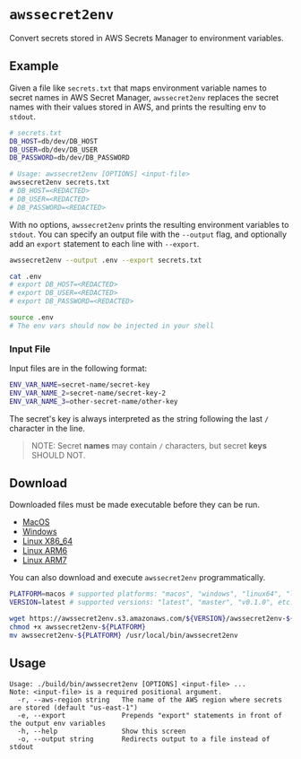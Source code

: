# `awssecret2env`

Convert secrets stored in AWS Secrets Manager to environment variables.

## Example

Given a file like `secrets.txt` that maps environment variable names to secret names in AWS Secret Manager, `awssecret2env` replaces the secret names with their values stored in AWS, and prints the resulting env to `stdout`.

```bash
# secrets.txt
DB_HOST=db/dev/DB_HOST
DB_USER=db/dev/DB_USER
DB_PASSWORD=db/dev/DB_PASSWORD
```

```bash
# Usage: awssecret2env [OPTIONS] <input-file>
awssecret2env secrets.txt
# DB_HOST=<REDACTED>
# DB_USER=<REDACTED>
# DB_PASSWORD=<REDACTED>
```

With no options, `awssecret2env` prints the resulting environment variables to `stdout`. You can specify an output file with the `--output` flag, and optionally add an `export` statement to each line with `--export`.

```bash
awssecret2env --output .env --export secrets.txt

cat .env
# export DB_HOST=<REDACTED>
# export DB_USER=<REDACTED>
# export DB_PASSWORD=<REDACTED>

source .env
# The env vars should now be injected in your shell
```

### Input File

Input files are in the following format:

```bash
ENV_VAR_NAME=secret-name/secret-key
ENV_VAR_NAME_2=secret-name/secret-key-2
ENV_VAR_NAME_3=other-secret-name/other-key
```

The secret's key is always interpreted as the string following the last `/` character in the line.

> NOTE: Secret **names** may contain `/` characters, but secret **keys** SHOULD NOT.

## Download

Downloaded files must be made executable before they can be run.

* [MacOS](https://awssecret2env.s3.amazonaws.com/latest/awssecret2env-macos)
* [Windows](https://awssecret2env.s3.amazonaws.com/latest/awssecret2env-windows)
* [Linux X86_64](https://awssecret2env.s3.amazonaws.com/latest/awssecret2env-linux64)
* [Linux ARM6](https://awssecret2env.s3.amazonaws.com/latest/awssecret2env-linuxarm6)
* [Linux ARM7](https://awssecret2env.s3.amazonaws.com/latest/awssecret2env-linuxarm7)

You can also download and execute `awssecret2env` programmatically.

```bash
PLATFORM=macos # supported platforms: "macos", "windows", "linux64", "linuxarm6", or "linuxarm7"
VERSION=latest # supported versions: "latest", "master", "v0.1.0", etc.

wget https://awssecret2env.s3.amazonaws.com/${VERSION}/awssecret2env-${PLATFORM}
chmod +x awssecret2env-${PLATFORM}
mv awssecret2env-${PLATFORM} /usr/local/bin/awssecret2env
```

## Usage

```
Usage: ./build/bin/awssecret2env [OPTIONS] <input-file> ...
Note: <input-file> is a required positional argument.
  -r, --aws-region string   The name of the AWS region where secrets are stored (default "us-east-1")
  -e, --export              Prepends "export" statements in front of the output env variables
  -h, --help                Show this screen
  -o, --output string       Redirects output to a file instead of stdout
```
